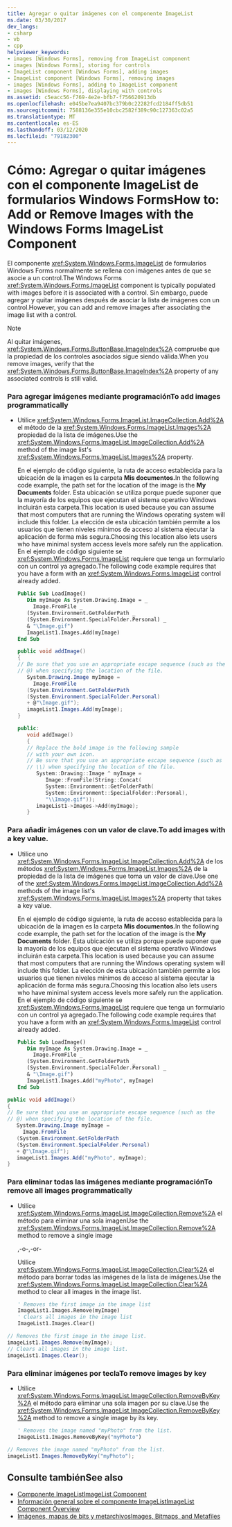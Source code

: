 ```yaml
---
title: Agregar o quitar imágenes con el componente ImageList
ms.date: 03/30/2017
dev_langs:
- csharp
- vb
- cpp
helpviewer_keywords:
- images [Windows Forms], removing from ImageList component
- images [Windows Forms], storing for controls
- ImageList component [Windows Forms], adding images
- ImageList component [Windows Forms], removing images
- images [Windows Forms], adding to ImageList component
- images [Windows Forms], displaying with controls
ms.assetid: c5eacc56-f769-4e2e-bfb7-f756620913db
ms.openlocfilehash: e045be7ea9407bc379b0c22282fcd2184ff5db51
ms.sourcegitcommit: 7588136e355e10cbc2582f389c90c127363c02a5
ms.translationtype: MT
ms.contentlocale: es-ES
ms.lasthandoff: 03/12/2020
ms.locfileid: "79182300"
---
```

# <a name="how-to-add-or-remove-images-with-the-windows-forms-imagelist-component"></a><span data-ttu-id="aa676-102">Cómo: Agregar o quitar imágenes con el componente ImageList de formularios Windows Forms</span><span class="sxs-lookup"><span data-stu-id="aa676-102">How to: Add or Remove Images with the Windows Forms ImageList Component</span></span>
<span data-ttu-id="aa676-103">El componente <xref:System.Windows.Forms.ImageList> de formularios Windows Forms normalmente se rellena con imágenes antes de que se asocie a un control.</span><span class="sxs-lookup"><span data-stu-id="aa676-103">The Windows Forms <xref:System.Windows.Forms.ImageList> component is typically populated with images before it is associated with a control.</span></span> <span data-ttu-id="aa676-104">Sin embargo, puede agregar y quitar imágenes después de asociar la lista de imágenes con un control.</span><span class="sxs-lookup"><span data-stu-id="aa676-104">However, you can add and remove images after associating the image list with a control.</span></span>  
  
> [!NOTE]
> <span data-ttu-id="aa676-105">Al quitar imágenes, <xref:System.Windows.Forms.ButtonBase.ImageIndex%2A> compruebe que la propiedad de los controles asociados sigue siendo válida.</span><span class="sxs-lookup"><span data-stu-id="aa676-105">When you remove images, verify that the <xref:System.Windows.Forms.ButtonBase.ImageIndex%2A> property of any associated controls is still valid.</span></span>  
  
### <a name="to-add-images-programmatically"></a><span data-ttu-id="aa676-106">Para agregar imágenes mediante programación</span><span class="sxs-lookup"><span data-stu-id="aa676-106">To add images programmatically</span></span>  
  
- <span data-ttu-id="aa676-107">Utilice <xref:System.Windows.Forms.ImageList.ImageCollection.Add%2A> el método de la <xref:System.Windows.Forms.ImageList.Images%2A> propiedad de la lista de imágenes.</span><span class="sxs-lookup"><span data-stu-id="aa676-107">Use the <xref:System.Windows.Forms.ImageList.ImageCollection.Add%2A> method of the image list's <xref:System.Windows.Forms.ImageList.Images%2A> property.</span></span>  
  
     <span data-ttu-id="aa676-108">En el ejemplo de código siguiente, la ruta de acceso establecida para la ubicación de la imagen es la carpeta **Mis documentos.**</span><span class="sxs-lookup"><span data-stu-id="aa676-108">In the following code example, the path set for the location of the image is the **My Documents** folder.</span></span> <span data-ttu-id="aa676-109">Esta ubicación se utiliza porque puede suponer que la mayoría de los equipos que ejecutan el sistema operativo Windows incluirán esta carpeta.</span><span class="sxs-lookup"><span data-stu-id="aa676-109">This location is used because you can assume that most computers that are running the Windows operating system will include this folder.</span></span> <span data-ttu-id="aa676-110">La elección de esta ubicación también permite a los usuarios que tienen niveles mínimos de acceso al sistema ejecutar la aplicación de forma más segura.</span><span class="sxs-lookup"><span data-stu-id="aa676-110">Choosing this location also lets users who have minimal system access levels more safely run the application.</span></span> <span data-ttu-id="aa676-111">En el ejemplo de código siguiente se <xref:System.Windows.Forms.ImageList> requiere que tenga un formulario con un control ya agregado.</span><span class="sxs-lookup"><span data-stu-id="aa676-111">The following code example requires that you have a form with an <xref:System.Windows.Forms.ImageList> control already added.</span></span>  
  
    ```vb  
    Public Sub LoadImage()  
       Dim myImage As System.Drawing.Image = _  
         Image.FromFile _  
       (System.Environment.GetFolderPath _  
       (System.Environment.SpecialFolder.Personal) _  
       & "\Image.gif")  
       ImageList1.Images.Add(myImage)  
    End Sub  
    ```  
  
    ```csharp  
    public void addImage()  
    {  
    // Be sure that you use an appropriate escape sequence (such as the
    // @) when specifying the location of the file.  
       System.Drawing.Image myImage =
         Image.FromFile  
       (System.Environment.GetFolderPath  
       (System.Environment.SpecialFolder.Personal)  
       + @"\Image.gif");  
       imageList1.Images.Add(myImage);  
    }  
    ```  
  
    ```cpp  
    public:  
       void addImage()  
       {  
       // Replace the bold image in the following sample
       // with your own icon.  
       // Be sure that you use an appropriate escape sequence (such as
       // \\) when specifying the location of the file.  
          System::Drawing::Image ^ myImage =
             Image::FromFile(String::Concat(  
             System::Environment::GetFolderPath(  
             System::Environment::SpecialFolder::Personal),  
             "\\Image.gif"));  
          imageList1->Images->Add(myImage);  
       }  
    ```  
  
### <a name="to-add-images-with-a-key-value"></a><span data-ttu-id="aa676-112">Para añadir imágenes con un valor de clave.</span><span class="sxs-lookup"><span data-stu-id="aa676-112">To add images with a key value.</span></span>  
  
- <span data-ttu-id="aa676-113">Utilice uno <xref:System.Windows.Forms.ImageList.ImageCollection.Add%2A> de los métodos <xref:System.Windows.Forms.ImageList.Images%2A> de la propiedad de la lista de imágenes que toma un valor de clave.</span><span class="sxs-lookup"><span data-stu-id="aa676-113">Use one of the <xref:System.Windows.Forms.ImageList.ImageCollection.Add%2A> methods of the image list's <xref:System.Windows.Forms.ImageList.Images%2A> property that takes a key value.</span></span>  
  
     <span data-ttu-id="aa676-114">En el ejemplo de código siguiente, la ruta de acceso establecida para la ubicación de la imagen es la carpeta **Mis documentos.**</span><span class="sxs-lookup"><span data-stu-id="aa676-114">In the following code example, the path set for the location of the image is the **My Documents** folder.</span></span> <span data-ttu-id="aa676-115">Esta ubicación se utiliza porque puede suponer que la mayoría de los equipos que ejecutan el sistema operativo Windows incluirán esta carpeta.</span><span class="sxs-lookup"><span data-stu-id="aa676-115">This location is used because you can assume that most computers that are running the Windows operating system will include this folder.</span></span> <span data-ttu-id="aa676-116">La elección de esta ubicación también permite a los usuarios que tienen niveles mínimos de acceso al sistema ejecutar la aplicación de forma más segura.</span><span class="sxs-lookup"><span data-stu-id="aa676-116">Choosing this location also lets users who have minimal system access levels more safely run the application.</span></span> <span data-ttu-id="aa676-117">En el ejemplo de código siguiente se <xref:System.Windows.Forms.ImageList> requiere que tenga un formulario con un control ya agregado.</span><span class="sxs-lookup"><span data-stu-id="aa676-117">The following code example requires that you have a form with an <xref:System.Windows.Forms.ImageList> control already added.</span></span>  
  
    ```vb  
    Public Sub LoadImage()  
       Dim myImage As System.Drawing.Image = _  
         Image.FromFile _  
       (System.Environment.GetFolderPath _  
       (System.Environment.SpecialFolder.Personal) _  
       & "\Image.gif")  
       ImageList1.Images.Add("myPhoto", myImage)  
    End Sub  
    ```  
  
```csharp  
public void addImage()  
{  
// Be sure that you use an appropriate escape sequence (such as the
// @) when specifying the location of the file.  
   System.Drawing.Image myImage =
     Image.FromFile  
   (System.Environment.GetFolderPath  
   (System.Environment.SpecialFolder.Personal)  
   + @"\Image.gif");  
   imageList1.Images.Add("myPhoto", myImage);  
}  
```  
  
### <a name="to-remove-all-images-programmatically"></a><span data-ttu-id="aa676-118">Para eliminar todas las imágenes mediante programación</span><span class="sxs-lookup"><span data-stu-id="aa676-118">To remove all images programmatically</span></span>  
  
- <span data-ttu-id="aa676-119">Utilice <xref:System.Windows.Forms.ImageList.ImageCollection.Remove%2A> el método para eliminar una sola imagen</span><span class="sxs-lookup"><span data-stu-id="aa676-119">Use the <xref:System.Windows.Forms.ImageList.ImageCollection.Remove%2A> method to remove a single image</span></span>  
  
     <span data-ttu-id="aa676-120">,-o-</span><span class="sxs-lookup"><span data-stu-id="aa676-120">,-or-</span></span>  
  
     <span data-ttu-id="aa676-121">Utilice <xref:System.Windows.Forms.ImageList.ImageCollection.Clear%2A> el método para borrar todas las imágenes de la lista de imágenes.</span><span class="sxs-lookup"><span data-stu-id="aa676-121">Use the <xref:System.Windows.Forms.ImageList.ImageCollection.Clear%2A> method to clear all images in the image list.</span></span>  
  
    ```vb  
    ' Removes the first image in the image list  
    ImageList1.Images.Remove(myImage)  
    ' Clears all images in the image list  
    ImageList1.Images.Clear()  
    ```  
  
```csharp  
// Removes the first image in the image list.  
imageList1.Images.Remove(myImage);  
// Clears all images in the image list.  
imageList1.Images.Clear();  
```  
  
### <a name="to-remove-images-by-key"></a><span data-ttu-id="aa676-122">Para eliminar imágenes por tecla</span><span class="sxs-lookup"><span data-stu-id="aa676-122">To remove images by key</span></span>  
  
- <span data-ttu-id="aa676-123">Utilice <xref:System.Windows.Forms.ImageList.ImageCollection.RemoveByKey%2A> el método para eliminar una sola imagen por su clave.</span><span class="sxs-lookup"><span data-stu-id="aa676-123">Use the <xref:System.Windows.Forms.ImageList.ImageCollection.RemoveByKey%2A> method to remove a single image by its key.</span></span>  
  
    ```vb  
    ' Removes the image named "myPhoto" from the list.  
    ImageList1.Images.RemoveByKey("myPhoto")  
    ```  
  
```csharp  
// Removes the image named "myPhoto" from the list.  
imageList1.Images.RemoveByKey("myPhoto");  
```  
  
## <a name="see-also"></a><span data-ttu-id="aa676-124">Consulte también</span><span class="sxs-lookup"><span data-stu-id="aa676-124">See also</span></span>

- [<span data-ttu-id="aa676-125">Componente ImageList</span><span class="sxs-lookup"><span data-stu-id="aa676-125">ImageList Component</span></span>](imagelist-component-windows-forms.md)
- [<span data-ttu-id="aa676-126">Información general sobre el componente ImageList</span><span class="sxs-lookup"><span data-stu-id="aa676-126">ImageList Component Overview</span></span>](imagelist-component-overview-windows-forms.md)
- [<span data-ttu-id="aa676-127">Imágenes, mapas de bits y metarchivos</span><span class="sxs-lookup"><span data-stu-id="aa676-127">Images, Bitmaps, and Metafiles</span></span>](../advanced/images-bitmaps-and-metafiles.md)
